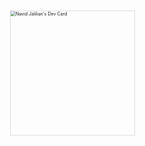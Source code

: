 
<a href="https://app.daily.dev/navidjJalilian" style="margin-left:auto;transform:scale(0.5);"><img style="scale:0.5" src="https://api.daily.dev/devcards/80e16af9709e4b9b8f869773d8e56e34.png?r=hrf" width="400" alt="Navid Jalilian's Dev Card"/></a>
